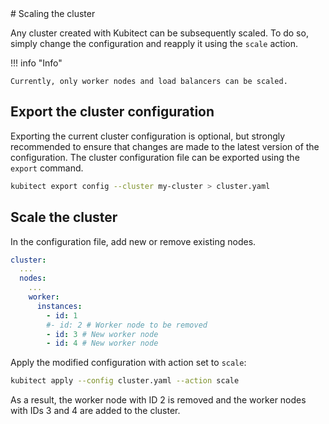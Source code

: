 <div markdown="1" class="text-center">
# Scaling the cluster
</div>

<div markdown="1" class="text-justify">

Any cluster created with Kubitect can be subsequently scaled.
To do so, simply change the configuration and reapply it using the `scale` action.

!!! info "Info"

    Currently, only worker nodes and load balancers can be scaled.

## Export the cluster configuration

Exporting the current cluster configuration is optional, but strongly recommended to ensure that changes are made to the latest version of the configuration.
The cluster configuration file can be exported using the `export` command.

```sh
kubitect export config --cluster my-cluster > cluster.yaml
```

## Scale the cluster

In the configuration file, add new or remove existing nodes.

```yaml title="cluster.yaml"
cluster:
  ...
  nodes:
    ...
    worker:
      instances:
        - id: 1
        #- id: 2 # Worker node to be removed
        - id: 3 # New worker node
        - id: 4 # New worker node
```

Apply the modified configuration with action set to `scale`:
```sh
kubitect apply --config cluster.yaml --action scale
```

As a result, the worker node with ID 2 is removed and the worker nodes with IDs 3 and 4 are added to the cluster.

</div>
